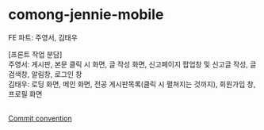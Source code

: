 # comong-jennie-mobile

FE 파트: 주영서, 김태우<br>

[프론트 작업 분담]<br>
주영서: 게시판, 본문 클릭 시 화면, 글 작성 화면, 신고페이지 팝업창 및 신고글 작성, 글 검색창, 알림창, 로그인 창<br>
김태우: 로딩 화면, 메인 화면, 전공 게시판목록(클릭 시 펼쳐지는 것까지), 회원가입 창, 프로필 화면<br><br>

[Commit convention](https://velog.io/@shin6403/Git-git-%EC%BB%A4%EB%B0%8B-%EC%BB%A8%EB%B2%A4%EC%85%98-%EC%84%A4%EC%A0%95%ED%95%98%EA%B8%B0)